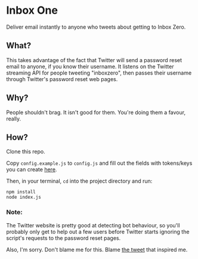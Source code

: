 # Inbox One

Deliver email instantly to anyone who tweets about getting to Inbox Zero.

## What?

This takes advantage of the fact that Twitter will send a password reset email to anyone, if you know their username. It listens on the Twitter streaming API for people tweeting "inboxzero", then passes their username through Twitter's password reset web pages.

## Why?

People shouldn't brag. It isn't good for them. You're doing them a favour, really.

## How?

Clone this repo.

Copy `config.example.js` to `config.js` and fill out the fields with tokens/keys you can create [here](https://apps.twitter.com/).

Then, in your terminal, `cd` into the project directory and run:

    npm install
    node index.js

### Note:

The Twitter website is pretty good at detecting bot behaviour, so you'll probably only get to help out a few users before Twitter starts ignoring the script's requests to the password reset pages.

Also, I'm sorry. Don't blame me for this. Blame [the tweet](https://twitter.com/AstroKatie/status/562118069854564352) that inspired me.

